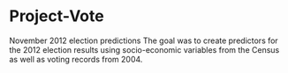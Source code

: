 Project-Vote
============

November 2012 election predictions
The goal was to create predictors for the 2012 election results using socio-economic variables from the Census as well
as voting records from 2004. 

